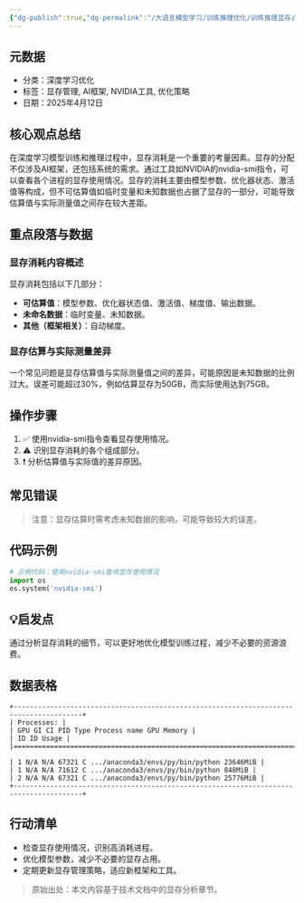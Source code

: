 ```yaml
---
{"dg-publish":true,"dg-permalink":"/大语言模型学习/训练推理优化/训练推理显存占用分析/模型显存总体分析","dg-home":false,"dg-description":"在此输入笔记的描述","dg-hide":false,"dg-hide-title":false,"dg-show-backlinks":true,"dg-show-local-graph":true,"dg-show-inline-title":true,"dg-pinned":false,"dg-passphrase":"在此输入访问密码","dg-enable-mathjax":false,"dg-enable-mermaid":false,"dg-enable-uml":false,"dg-note-icon":0,"dg-enable-dataview":false,"tags":["NLP"],"permalink":"/大语言模型学习/训练推理优化/训练推理显存占用分析/模型显存总体分析/","dgShowBacklinks":true,"dgShowLocalGraph":true,"dgShowInlineTitle":true,"dgPassFrontmatter":true,"noteIcon":0,"created":"2025-04-28T21:58:47.136+08:00","updated":"2025-04-28T22:01:35.943+08:00"}
---
```




## 元数据
- 分类：深度学习优化
- 标签：显存管理, AI框架, NVIDIA工具, 优化策略
- 日期：2025年4月12日



## 核心观点总结
在深度学习模型训练和推理过程中，显存消耗是一个重要的考量因素。显存的分配不仅涉及AI框架，还包括系统的需求。通过工具如NVIDIA的nvidia-smi指令，可以查看各个进程的显存使用情况。显存的消耗主要由模型参数、优化器状态、激活值等构成，但不可估算值如临时变量和未知数据也占据了显存的一部分，可能导致估算值与实际测量值之间存在较大差距。



## 重点段落与数据

### 显存消耗内容概述
显存消耗包括以下几部分：
- **可估算值**：模型参数、优化器状态值、激活值、梯度值、输出数据。
- **未命名数据**：临时变量、未知数据。
- **其他（框架相关）**：自动梯度。


### 显存估算与实际测量差异
一个常见问题是显存估算值与实际测量值之间的差异，可能原因是未知数据的比例过大。误差可能超过30%，例如估算显存为50GB，而实际使用达到75GB。



## 操作步骤
1. ✅ 使用nvidia-smi指令查看显存使用情况。
2. ⚠ 识别显存消耗的各个组成部分。
3. ❗ 分析估算值与实际值的差异原因。



## 常见错误
> 注意：显存估算时需考虑未知数据的影响，可能导致较大的误差。



## 代码示例
```python
# 示例代码：使用nvidia-smi查询显存使用情况
import os
os.system('nvidia-smi')
```



## 💡启发点
通过分析显存消耗的细节，可以更好地优化模型训练过程，减少不必要的资源浪费。



## 数据表格
```
+---------------------------------------------------------------------------------------+ ​
| Processes: | ​
| GPU GI CI PID Type Process name GPU Memory | ​
| ID ID Usage | ​
|=======================================================================================| ​
| 1 N/A N/A 67321 C .../anaconda3/envs/py/bin/python 23646MiB | ​
| 1 N/A N/A 71612 C .../anaconda3/envs/py/bin/python 848MiB | ​
| 2 N/A N/A 67321 C .../anaconda3/envs/py/bin/python 25776MiB | ​
+---------------------------------------------------------------------------------------+

```



## 行动清单
- 检查显存使用情况，识别高消耗进程。
- 优化模型参数，减少不必要的显存占用。
- 定期更新显存管理策略，适应新框架和工具。

> 原始出处：本文内容基于技术文档中的显存分析章节。
